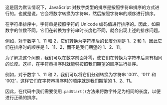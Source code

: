 这是因为默认情况下，JavaScript 对数字类型的排序是按照字符串排序的方式进行的。也就是说，它会将数字转换为字符串，然后按照字符串的顺序进行排序。

在字符串排序中，字符串是按照字符的 Unicode 编码值进行排序的。因此，如果数字的位数不同，它们在转换为字符串时长度也不同，就会出现上述的排序问题。

例如，对于数字 1、11 和 2，它们转换为字符串后的长度分别是 1、2 和 1，因此它们在排序时的顺序是 1、11、2，而不是我们期望的 1、2、11。

为了解决这个问题，我们可以在数字前面补零，使它们在转换为字符串后具有相同的长度。这样，在字符串排序时就能够按照我们期望的顺序进行排序。

例如，对于数字 1、11 和 2，我们可以将它们分别转换为字符串 '001'、'011' 和 '002'，这样它们在字符串排序时的顺序就是我们期望的 1、2、11。

因此，在代码中我们需要使用`.padStart()`方法来将数字补足为相同的长度，以便进行正确的排序。